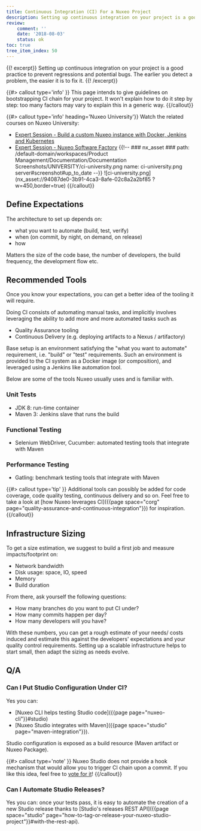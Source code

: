 ```yaml
---
title: Continuous Integration (CI) For a Nuxeo Project
description: Setting up continuous integration on your project is a good practice to prevent regressions and potential bugs. The earlier you detect a problem, the easier it is to fix it.
review:
    comment: ''
    date: '2018-08-03'
    status: ok
toc: true
tree_item_index: 50
---
```

{{! excerpt}}
Setting up continuous integration on your project is a good practice to prevent regressions and potential bugs. The earlier you detect a problem, the easier it is to fix it.
{{! /excerpt}}

{{#> callout type='info' }}
This page intends to give guidelines on bootstrapping CI chain for your project. It won't explain how to do it step by step: too many factors may vary to explain this in a generic way.
{{/callout}}

{{#> callout type='info'  heading='Nuxeo University'}}
Watch the related courses on Nuxeo University:</br>
- [Expert Session - Build a custom Nuxeo instance with Docker, Jenkins and Kubernetes](https://university.nuxeo.com/learn/course/external/view/elearning/220/jenkins-docker-k8s)
- [Expert Session - Nuxeo Software Factory](https://university.nuxeo.com/learn/course/external/view/elearning/136/software-factory)
{{!--     ### nx_asset ###
    path: /default-domain/workspaces/Product Management/Documentation/Documentation Screenshots/UNIVERSITY/ci-university.png
    name: ci-university.png
    server#screenshot#up_to_date
--}}
![ci-university.png](nx_asset://94087de0-3b91-4ca3-8afe-02c8a2a2bf85 ?w=450,border=true)
{{/callout}}

## Define Expectations

The architecture to set up depends on:
- what you want to automate (build, test, verify)
- when (on commit, by night, on demand, on release)
- how

Matters the size of the code base, the number of developers, the build frequency, the development flow etc.

## Recommended Tools

Once you know your expectations, you can get a better idea of the tooling it will require.

Doing CI consists of automating manual tasks, and implicitly involves leveraging the ability to add more and more automated tasks such as
- Quality Assurance tooling
- Continuous Delivery (e.g. deploying artifacts to a Nexus / artifactory)

Base setup is an environment satisfying the "what you want to automate" requirement, i.e. "build" or "test" requirements. Such an environment is provided to the CI system as a Docker image (or composition), and leveraged using a Jenkins like automation tool.

Below are some of the tools Nuxeo usually uses and is familiar with.

### Unit Tests

- JDK 8: run-time container
- Maven 3: Jenkins slave that runs the build

### Functional Testing

- Selenium WebDriver, Cucumber: automated testing tools that integrate with Maven

### Performance Testing

- Gatling: benchmark testing tools that integrate with Maven

{{#> callout type='tip' }}
Additional tools can possibly be added for code coverage, code quality testing, continuous delivery and so on. Feel free to take a look at [how Nuxeo leverages CI]({{page space="corg" page="quality-assurance-and-continuous-integration"}}) for inspiration.
{{/callout}}

## Infrastructure Sizing

To get a size estimation, we suggest to build a first job and measure impacts/footprint on:
- Network bandwidth
- Disk usage: space, IO, speed
- Memory
- Build duration

From there, ask yourself the following questions:
- How many branches do you want to put CI under?
- How many commits happen per day?
- How many developers will you have?

With these numbers, you can get a rough estimate of your needs/ costs induced and estimate this against the developers' expectations and your quality control requirements. Setting up a scalable infrastructure helps to start small, then adapt the sizing as needs evolve.

## Q/A

### Can I Put Studio Configuration Under CI?

Yes you can:
- [Nuxeo CLI helps testing Studio code]({{page page="nuxeo-cli"}}#studio)
- [Nuxeo Studio integrates with Maven]({{page space="studio" page="maven-integration"}}).

Studio configuration is exposed as a build resource (Maven artifact or Nuxeo Package).

{{#> callout type='note' }}
Nuxeo Studio does not provide a hook mechanism that would allow you to trigger CI chain upon a commit. If you like this idea, feel free to [vote for it](https://app.prodpad.com/ideas/aed8f0f0-9724-11e8-8079-af2a5cff5247/canvas)!
{{/callout}}

### Can I Automate Studio Releases?

Yes you can: once your tests pass, it is easy to automate the creation of a new Studio release thanks to [Studio's releases REST API]({{page space="studio" page="how-to-tag-or-release-your-nuxeo-studio-project"}}#with-the-rest-api).
